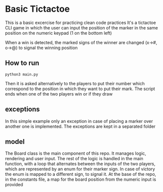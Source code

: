 # Basic Tictactoe

This is a basic excercise for practicing clean code practices
It's a tictactoe CLI game in which the user can input the position of the marker in the same position on the numeric keypad (1 on the bottom left)

When a win is detected, the marked signs of the winner are changed (x->#, o->@) to signal the winning position

## How to run 

`python3 main.py`

Then it is asked alternatively to the players to put their number which correspond to the position in which they want to put their mark.
The script ends when one of the two players win or if they draw

## exceptions
In this simple example only an exception in case of placing a marker over another one is implemented. 
The exceptions are kept in a separated folder

## model
The Board class is the main component of this repo. It manages logic, rendering and user input.
The rest of the logic is handled in the main function, with a loop that alternates between the inputs of the two players, which are represented by an enum for their marker sign. In case of victory the enum is mapped to a different sign, to signal it.
At the base of the repo, in the constants file, a map for the board position from the numeric input is provided